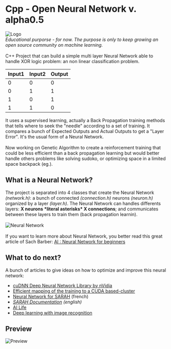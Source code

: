 # Cpp - Open Neural Network v. alpha0.5
![Logo](http://popzelife.me/index/cv/Neural-AI.png)<br>
*Educational purporse  - for now. The purpose is only to keep growing an open source community on machine learning.* <br>
<br>
C++ Project that can build a simple multi layer Neural Network able to handle XOR logic problem: an non linear classification problem. 

Input1|Input2|Output
------|------|------
0|0|0
0|1|1
1|0|1
1|1|0

It uses a supervised learning, actually a Back Propagation training methods that tells where to seek the "needle" according to a set of training. It compares a bunch of Expected Outputs and Actual Outputs to get a "Layer Error". It's the usual form of a Neural Network. <br>
<br>
Now working on Genetic Algorithm to create a reinforcement training that could be less efficient than a back propagation learning but would better handle others problems like solving sudoko, or optimizing space in a limited space backpack (eg.).


## What is a Neural Network?
The project is separated into 4 classes that create the Neural Network *(network.h)*: a bunch of connected *(connection.h)* neurons *(neuron.h)* organized by a layer *(layer.h)*. The Neural Network can handles differents layers: **X neurons \*literal asterisks\* X connections**; and communicates between these layers to train them (back propagation learnin).<br>
<br>
![Neural Network](http://www.codeproject.com/KB/recipes/NeuralNetwork_1/NN2.png)<br>
<br>
If you want to learn more about Neural Network, you better read this great article of Sach Barber: [AI : Neural Network for beginners](http://www.codeproject.com/Articles/16419/AI-Neural-Network-for-beginners-Part-of)


## What to do next?
A bunch of articles to give ideas on how to optimize and improve this neural network:
- [cuDNN Deep Neural Network Library by nVidia](https://devblogs.nvidia.com/parallelforall/accelerate-machine-learning-cudnn-deep-neural-network-library/)
- [Efficient mapping of the training to a CUDA based-cluster](http://parse.ele.tue.nl/education/cluster2)
- [Neural Network for SARAH](http://blog.encausse.net/2013/05/15/sarah-gagne-quelques-neurones/) (french)
- *[SARAH Documentation](http://jpencausse.github.io/SARAH-Documentation/?lang=en) (english)*
- [AI Life](http://www.codeproject.com/Articles/28858/AI-Life)
- [Deep learning with image recognition](http://neuralnetworksanddeeplearning.com/chap1.html)

## Preview
![Preview](https://dl.dropboxusercontent.com/u/59532932/neuralnetwork-test.png)

